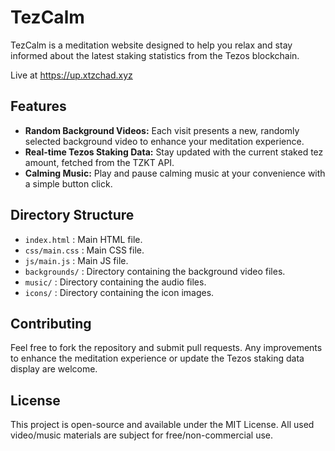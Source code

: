 # TezCalm

TezCalm is a meditation website designed to help you relax and stay informed about the latest staking statistics from the Tezos blockchain. 

Live at https://up.xtzchad.xyz

## Features

- **Random Background Videos:** Each visit presents a new, randomly selected background video to enhance your meditation experience.
- **Real-time Tezos Staking Data:** Stay updated with the current staked tez amount, fetched from the TZKT API.
- **Calming Music:** Play and pause calming music at your convenience with a simple button click.

## Directory Structure

- `index.html` : Main HTML file.
- `css/main.css` : Main CSS file.
- `js/main.js` : Main JS file.
- `backgrounds/` : Directory containing the background video files.
- `music/` : Directory containing the audio files.
- `icons/` : Directory containing the icon images.

## Contributing

Feel free to fork the repository and submit pull requests. Any improvements to enhance the meditation experience or update the Tezos staking data display are welcome.

## License

This project is open-source and available under the MIT License.
All used video/music materials are subject for free/non-commercial use.
